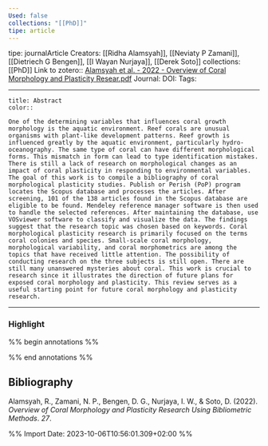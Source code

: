 ```yaml
---
Used: false
collections: "[[PhD]]"
tipe: article
---
```

tipe: journalArticle
Creators: [[Ridha Alamsyah]], [[Neviaty P Zamani]], [[Dietriech G Bengen]], [[I Wayan Nurjaya]], [[Derek Soto]]
collections: [[PhD]]
Link to zotero:: [Alamsyah et al. - 2022 - Overview of Coral Morphology and Plasticity Resear.pdf](zotero://select/library/items/Q62XLMAZ)
Journal: 
DOI: 
Tags: 

---
```ad-note
title: Abstract
color:: 

One of the determining variables that influences coral growth morphology is the aquatic environment. Reef corals are unusual organisms with plant-like development patterns. Reef growth is influenced greatly by the aquatic environment, particularly hydro-oceanography. The same type of coral can have different morphological forms. This mismatch in form can lead to type identification mistakes. There is still a lack of research on morphological changes as an impact of coral plasticity in responding to environmental variables. The goal of this work is to compile a bibliography of coral morphological plasticity studies. Publish or Perish (PoP) program locates the Scopus database and processes the articles. After screening, 101 of the 138 articles found in the Scopus database are eligible to be found. Mendeley reference manager software is then used to handle the selected references. After maintaining the database, use VOSviewer software to classify and visualize the data. The findings suggest that the research topic was chosen based on keywords. Coral morphological plasticity research is primarily focused on the terms coral colonies and species. Small-scale coral morphology, morphological variability, and coral morphometrics are among the topics that have received little attention. The possibility of conducting research on the three subjects is still open. There are still many unanswered mysteries about coral. This work is crucial to research since it illustrates the direction of future plans for exposed coral morphology and plasticity. This review serves as a useful starting point for future coral morphology and plasticity research.

```

---
### Highlight

%% begin annotations %%

%% end annotations %%

## Bibliography

Alamsyah, R., Zamani, N. P., Bengen, D. G., Nurjaya, I. W., & Soto, D. (2022). _Overview of Coral Morphology and Plasticity Research Using Bibliometric Methods_. _27_.

%% Import Date: 2023-10-06T10:56:01.309+02:00 %%
